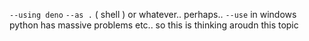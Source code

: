 `--using deno` `--as .` ( shell ) or whatever.. perhaps.. 
`--use` in windows python has massive problems etc.. so this is thinking aroudn this topic
